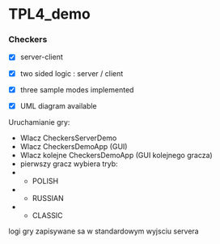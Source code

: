 # TPL4_demo
### Checkers
- [x] server-client 
- [x] two sided logic : server / client
- [x] three sample modes implemented
- [x] UML diagram available


Uruchamianie gry:
 - Wlacz CheckersServerDemo
 - Wlacz CheckersDemoApp (GUI)
 - Wlacz kolejne CheckersDemoApp (GUI kolejnego gracza)
 - pierwszy gracz wybiera tryb:
 - - POLISH
 - - RUSSIAN
 - - CLASSIC
 
 logi gry zapisywane sa w standardowym wyjsciu servera
